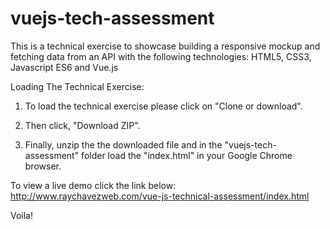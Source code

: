 # vuejs-tech-assessment

This is a technical exercise to showcase building a responsive mockup and fetching data from an API with the following technologies:
HTML5,
CSS3,
Javascript ES6 and 
Vue.js

Loading The Technical Exercise:

1. To load the technical exercise please click on "Clone or download". 

2. Then click, "Download ZIP".

3. Finally, unzip the the downloaded file and in the "vuejs-tech-assessment" folder load the "index.html" in your Google Chrome browser. 

To view a live demo click the link below:
http://www.raychavezweb.com/vue-js-technical-assessment/index.html

Voila!
